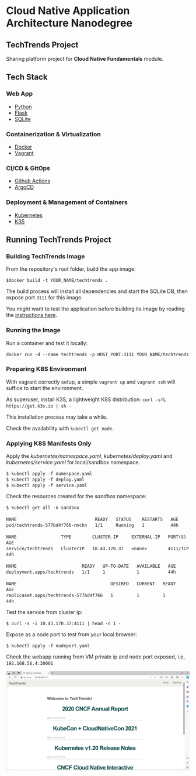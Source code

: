 # Cloud Native Application Architecture Nanodegree

## TechTrends Project

Sharing platform project for **Cloud Native Fundamentals** module.

## Tech Stack

### Web App
* [Python](https://www.python.org/downloads/)
* [Flask](https://flask.palletsprojects.com/)
* [SQLite](https://www.sqlite.org/)

### Containerization & Virtualization
* [Docker](https://www.docker.com/)
* [Vagrant](https://www.vagrantup.com/)

### CI/CD & GitOps
* [Github Actions](https://github.com/features/actions)
* [ArgoCD](https://argoproj.github.io/argo-cd/)

### Deployment & Management of Containers
* [Kubernetes](https://kubernetes.io/)
* [K3S](https://k3s.io/)

## Running TechTrends Project

### Building TechTrends Image

From the repository's root folder, build the app image:

```
$docker build -t YOUR_NAME/techtrends .
```

The build process will install all dependencies and start the SQLite DB, then expose port `3111` for this image.

You might want to test the application before building its image by reading the [instructions here](techtrends/README.md).

### Running the Image

Run a container and test it locally:

```
docker run -d --name techtrends -p HOST_PORT:3111 YOUR_NAME/techtrends
```

### Preparing K8S Environment

With vagrant correctly setup, a simple `vagrant up` and `vagrant ssh` will suffice to start the environment.

As superuser, install K3S, a lightweight K8S distribution: `curl -sfL https://get.k3s.io | sh -`

This installation process may take a while. 

Check the availability with `kubectl get node`.

### Applying K8S Manifests Only

Apply the *kubernetes/namespace.yaml*, *kubernetes/deploy.yaml* and *kubernetes/service.yaml* for local/sandbox namespace.

```shell
$ kubectl apply -f namespace.yaml
$ kubectl apply -f deploy.yaml
$ kubectl apply -f service.yaml
```

Check the resources created for the *sandbox* namespace:

```shell
$ kubectl get all -n sandbox

NAME                              READY   STATUS    RESTARTS   AGE
pod/techtrends-577bd4f766-nmchn   1/1     Running   1          44h

NAME                 TYPE        CLUSTER-IP     EXTERNAL-IP   PORT(S)    AGE
service/techtrends   ClusterIP   10.43.170.37   <none>        4111/TCP   44h

NAME                         READY   UP-TO-DATE   AVAILABLE   AGE
deployment.apps/techtrends   1/1     1            1           44h

NAME                                    DESIRED   CURRENT   READY   AGE
replicaset.apps/techtrends-577bd4f766   1         1         1       44h
```

Test the service from cluster ip:

```shell
$ curl -s -i 10.43.170.37:4111 | head -n 1 -
```

Expose as a node port to test from your local browser:

```
$ kubectl apply -f nodeport.yaml
```

Check the webapp running from VM private ip and node port exposed, i.e, `192.168.56.4:30001`

![Webapp Running](screenshots/k8s-nodeport.png)

